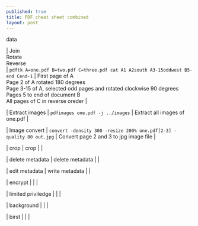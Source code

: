 ```yaml
---
published: true
title: PDF cheat sheet combined
layout: post
---
```

data

| Join  <br /> Rotate  <br /> Reverse  <br /> | `pdftk A=one.pdf B=two.pdf C=three.pdf cat A1 A2south A3-15oddwest B5-end Cend-1` | First page of A <br /> 
Page 2 of A rotated 180 degrees  <br /> 
Page 3-15 of A, selected odd pages and rotated clockwise 90 degrees  <br /> 
Pages 5 to end of document B  <br /> 
All pages of C in reverse oreder |

| Extract images | `pdfimages one.pdf -j ../images` | Extract all images of one.pdf |

| Image convert | `convert -density 300 -resize 200% one.pdf[2-3] -quality 80 out.jpg` | Convert page 2 and 3 to jpg image file |

| crop | crop | |

| delete metadata | delete metadata | |

| edit metadata | write metadata | |

| encrypt | | |

| limited priviledge | | |

| background | | |

| birst | | |